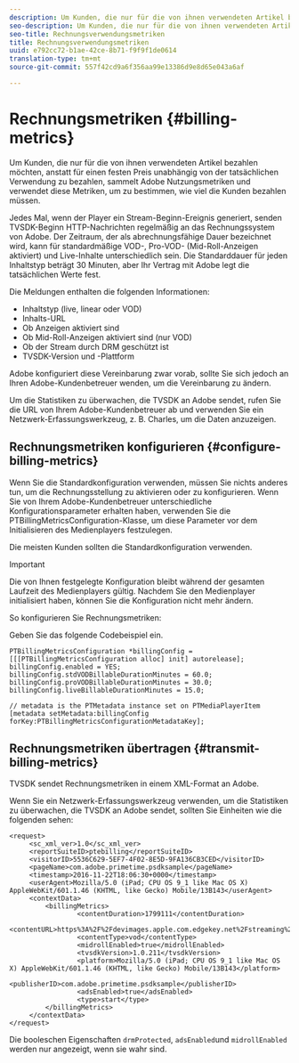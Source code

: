 ```yaml
---
description: Um Kunden, die nur für die von ihnen verwendeten Artikel bezahlen möchten, anstatt für einen festen Preis unabhängig von der tatsächlichen Verwendung zu bezahlen, sammelt Adobe Nutzungsmetriken und verwendet diese Metriken, um zu bestimmen, wie viel die Kunden bezahlen müssen.
seo-description: Um Kunden, die nur für die von ihnen verwendeten Artikel bezahlen möchten, anstatt für einen festen Preis unabhängig von der tatsächlichen Verwendung zu bezahlen, sammelt Adobe Nutzungsmetriken und verwendet diese Metriken, um zu bestimmen, wie viel die Kunden bezahlen müssen.
seo-title: Rechnungsverwendungsmetriken
title: Rechnungsverwendungsmetriken
uuid: e792cc72-b1ae-42ce-8b71-f9f9f1de0614
translation-type: tm+mt
source-git-commit: 557f42cd9a6f356aa99e13386d9e8d65e043a6af

---
```



# Rechnungsmetriken {#billing-metrics}

Um Kunden, die nur für die von ihnen verwendeten Artikel bezahlen möchten, anstatt für einen festen Preis unabhängig von der tatsächlichen Verwendung zu bezahlen, sammelt Adobe Nutzungsmetriken und verwendet diese Metriken, um zu bestimmen, wie viel die Kunden bezahlen müssen.

Jedes Mal, wenn der Player ein Stream-Beginn-Ereignis generiert, senden TVSDK-Beginn HTTP-Nachrichten regelmäßig an das Rechnungssystem von Adobe. Der Zeitraum, der als abrechnungsfähige Dauer bezeichnet wird, kann für standardmäßige VOD-, Pro-VOD- (Mid-Roll-Anzeigen aktiviert) und Live-Inhalte unterschiedlich sein. Die Standarddauer für jeden Inhaltstyp beträgt 30 Minuten, aber Ihr Vertrag mit Adobe legt die tatsächlichen Werte fest.

Die Meldungen enthalten die folgenden Informationen:

* Inhaltstyp (live, linear oder VOD)
* Inhalts-URL
* Ob Anzeigen aktiviert sind
* Ob Mid-Roll-Anzeigen aktiviert sind (nur VOD)
* Ob der Stream durch DRM geschützt ist
* TVSDK-Version und -Plattform

Adobe konfiguriert diese Vereinbarung zwar vorab, sollte Sie sich jedoch an Ihren Adobe-Kundenbetreuer wenden, um die Vereinbarung zu ändern.

Um die Statistiken zu überwachen, die TVSDK an Adobe sendet, rufen Sie die URL von Ihrem Adobe-Kundenbetreuer ab und verwenden Sie ein Netzwerk-Erfassungswerkzeug, z. B. Charles, um die Daten anzuzeigen.

## Rechnungsmetriken konfigurieren {#configure-billing-metrics}

Wenn Sie die Standardkonfiguration verwenden, müssen Sie nichts anderes tun, um die Rechnungsstellung zu aktivieren oder zu konfigurieren. Wenn Sie von Ihrem Adobe-Kundenbetreuer unterschiedliche Konfigurationsparameter erhalten haben, verwenden Sie die PTBillingMetricsConfiguration-Klasse, um diese Parameter vor dem Initialisieren des Medienplayers festzulegen.

Die meisten Kunden sollten die Standardkonfiguration verwenden.

>[!IMPORTANT]
>
>Die von Ihnen festgelegte Konfiguration bleibt während der gesamten Laufzeit des Medienplayers gültig. Nachdem Sie den Medienplayer initialisiert haben, können Sie die Konfiguration nicht mehr ändern.

So konfigurieren Sie Rechnungsmetriken:

Geben Sie das folgende Codebeispiel ein.

```
PTBillingMetricsConfiguration *billingConfig = [[[PTBillingMetricsConfiguration alloc] init] autorelease]; 
billingConfig.enabled = YES; 
billingConfig.stdVODBillableDurationMinutes = 60.0; 
billingConfig.proVODBillableDurationMinutes = 30.0; 
billingConfig.liveBillableDurationMinutes = 15.0; 
                
// metadata is the PTMetadata instance set on PTMediaPlayerItem 
[metadata setMetadata:billingConfig forKey:PTBillingMetricsConfigurationMetadataKey];
```

## Rechnungsmetriken übertragen {#transmit-billing-metrics}

TVSDK sendet Rechnungsmetriken in einem XML-Format an Adobe.

<!--<a id="example_13ABDB1CC0B549968A534765378DA3A0"></a>-->

Wenn Sie ein Netzwerk-Erfassungswerkzeug verwenden, um die Statistiken zu überwachen, die TVSDK an Adobe sendet, sollten Sie Einheiten wie die folgenden sehen:

```
<request> 
     <sc_xml_ver>1.0</sc_xml_ver> 
     <reportSuiteID>ptebilling</reportSuiteID> 
     <visitorID>5536C629-5EF7-4F02-8E5D-9FA136CB3CED</visitorID> 
     <pageName>com.adobe.primetime.psdksample</pageName> 
     <timestamp>2016-11-22T18:06:30+0000</timestamp> 
     <userAgent>Mozilla/5.0 (iPad; CPU OS 9_1 like Mac OS X) AppleWebKit/601.1.46 (KHTML, like Gecko) Mobile/13B143</userAgent> 
     <contextData> 
         <billingMetrics> 
                 <contentDuration>1799111</contentDuration> 
                 <contentURL>https%3A%2F%2Fdevimages.apple.com.edgekey.net%2Fstreaming%2Fexamples%2Fbipbop_16x9%2Fbipbop_16x9_variant.m3u8</contentURL> 
                 <contentType>vod</contentType> 
                 <midrollEnabled>true</midrollEnabled> 
                 <tvsdkVersion>1.0.211</tvsdkVersion> 
                 <platform>Mozilla/5.0 (iPad; CPU OS 9_1 like Mac OS X) AppleWebKit/601.1.46 (KHTML, like Gecko) Mobile/13B143</platform> 
                 <publisherID>com.adobe.primetime.psdksample</publisherID> 
                 <adsEnabled>true</adsEnabled> 
                 <type>start</type> 
         </billingMetrics> 
     </contextData> 
</request>
```

Die booleschen Eigenschaften `drmProtected`, `adsEnabled`und `midrollEnabled` werden nur angezeigt, wenn sie wahr sind.